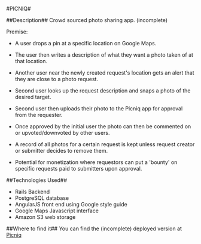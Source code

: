 #PICNIQ#

##Description##
Crowd sourced photo sharing app. (incomplete)

Premise:

 - A user drops a pin at a specific location on Google Maps.
 
  - The user then writes a description of what they want a photo taken of at that location.
  
   - Another user near the newly created request's location gets an alert that they are close to a photo request.
   
   - Second user looks up the request description and snaps a photo of the desired target.
   
   - Second user then uploads their photo to the Picniq app for approval from the requester.
   
   - Once approved by the initial user the photo can then be commented on or upvoted/downvoted by other users.
   
   - A record of all photos for a certain request is kept unless request creator or submitter decides to remove them.
    
   - Potential for monetization where requestors can put a 'bounty' on specific requests paid to submitters upon approval.
   

##Technologies Used##

 - Rails Backend
 - PostgreSQL database
 - AngularJS front end using Google style guide
 - Google Maps Javascript interface
 - Amazon S3 web storage
 
##Where to find it##
You can find the (incomplete) deployed version at [Picniq](http://picniq.herokuapp.com)
